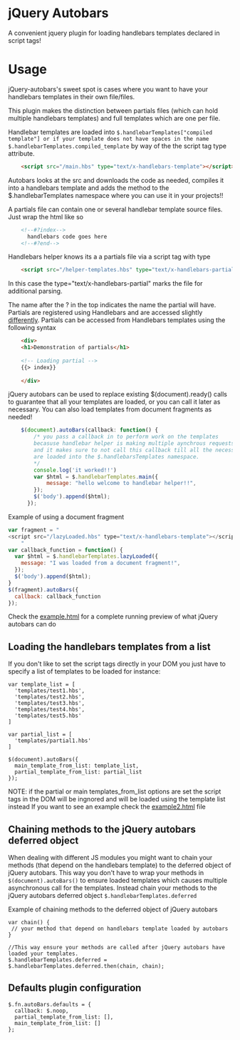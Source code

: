 jQuery Autobars
================

A convenient jquery plugin for loading handlebars templates declared in script tags!

Usage
================

jQuery-autobars's sweet spot is cases where you want to have your
handlebars templates in their own file/files.

This plugin makes the distinction between partials files (which
can hold multiple handlebars templates) and full templates which are one
per file.

Handlebar templates are loaded into `$.handlebarTemplates["compiled template"] or if your template does not have spaces in the name $.handlebarTemplates.compiled_template`
by way of the the script tag type attribute.

```html
	<script src="/main.hbs" type="text/x-handlebars-template"></script>
```
Autobars looks at the src and downloads the code as needed, compiles it into
a handlebars template and adds the method to the $.handlebarTemplates namespace where you can use it in your projects!!


A partials file can contain one or several handlebar template source files. Just wrap the html like so
```html
	<!--#?index-->
	  handlebars code goes here
	<!--#?end-->
```
Handlebars helper knows its a a partials file via a script tag with type

```html
	<script src="/helper-templates.hbs" type="text/x-handlebars-partial"></script>
```
In this case the type="text/x-handlebars-partial" marks the file for additional parsing.

The name after the ? in the top indicates the name the partial will have. Partials are registered using
Handlebars and are accessed slightly [differently](https://github.com/wycats/handlebars.js/#partials).
Partials can be accessed from Handlebars templates using the following syntax

```html
	<div>
	<h1>Demonstration of partials</h1>
	
	<!-- Loading partial -->
	{{> index}}
	
	</div>

```

jQuery autobars can be used to replace existing $(document).ready() calls to guarantee that all your templates are loaded, or you can call it later as necessary. You can also load templates from document fragments as needed!
```javascript
	$(document).autoBars(callback: function() {
		/* you pass a callback in to perform work on the templates
		becasuse handlebar helper is making multiple aynchrous requests
		and it makes sure to not call this callback till all the necessary files
		are loaded into the $.handlebarsTemplates namespace.
		*/
        console.log('it worked!!')
        var $html = $.handlebarTemplates.main({
            message: "hello welcome to handlebar helper!!",
        });
        $('body').append($html);
      });
```

Example of using a document fragment
```javascript
var fragment = "
<script src="/lazyLoaded.hbs" type="text/x-handlebars-template"></script>
	"
var callback_function = function() {
  var $html = $.handlebarTemplates.lazyLoaded({
    message: "I was loaded from a document fragment!",
  });
  $('body').append($html);
}
$(fragment).autoBars({
  callback: callback_function
});
```

Check the [example.html](example.html) for a complete running preview of what jQuery autobars can do

## Loading the handlebars templates from a list
If you don't like to set the script tags directly in your DOM you just have to specify a list of templates to be loaded for instance:

```
var template_list = [
  'templates/test1.hbs',
  'templates/test2.hbs',
  'templates/test3.hbs',
  'templates/test4.hbs',
  'templates/test5.hbs'
]

var partial_list = [
  'templates/partial1.hbs'
]

$(document).autoBars({
  main_template_from_list: template_list,
  partial_template_from_list: partial_list
});

```

NOTE: if the partial or main templates_from_list options are set the script tags in the
DOM will be ingnored and will be loaded using the template list instead
If you want to see an example check the [example2.html](example2.html) file


## Chaining methods to the jQuery autobars deferred object 

When dealing with different JS modules you might want to chain your methods (that depend on the handlebars template) to the deferred object of jQuery autobars.
This way you don't have to wrap your methods in `$(document).autoBars()` to ensure loaded templates which causes multiple asynchronous call for the templates.
Instead chain your methods to the jQuery autobars deferred object `$.handlebarTemplates.deferred`

Example of chaining methods to the deferred object of jQuery autobars

```
var chain() {
 // your method that depend on handlebars template loaded by autobars
}

//This way ensure your methods are called after jQuery autobars have loaded your templates.
$.handlebarTemplates.deferred = $.handlebarTemplates.deferred.then(chain, chain);

```

## Defaults plugin configuration
```
$.fn.autoBars.defaults = {
  callback: $.noop,
  partial_template_from_list: [],
  main_template_from_list: []
};

```
